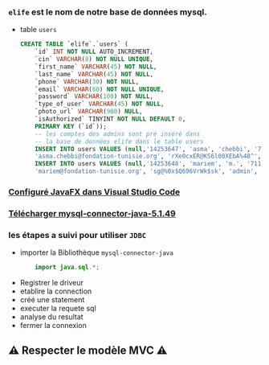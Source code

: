 ### `elife` est le nom de notre base de données mysql.
- table `users`
    ```sql
    CREATE TABLE `elife`.`users` (
        `id` INT NOT NULL AUTO_INCREMENT,
        `cin` VARCHAR(8) NOT NULL UNIQUE,
        `first_name` VARCHAR(45) NOT NULL,
        `last_name` VARCHAR(45) NOT NULL,
        `phone` VARCHAR(30) NOT NULL,
        `email` VARCHAR(60) NOT NULL UNIQUE,
        `password` VARCHAR(100) NOT NULL,
        `type_of_user` VARCHAR(45) NOT NULL,
        `photo_url` VARCHAR(900) NULL,
        `isAuthorized` TINYINT NOT NULL DEFAULT 0,
        PRIMARY KEY (`id`));
        -- les comptes des admins sont pré inséré dans 
        -- la base de données elife dans le table users
        INSERT INTO users VALUES (null,'14253647', 'asma', 'chebbi', '71130172', 
        'asma.chebbi@fondation-tunisie.org', 'rXe0cxER@KS6l00XEbA%48^', 'admin', null, 1);
        INSERT INTO users VALUES (null,'14253648', 'mariem', 'm.', '71130172', 
        'mariem@fondation-tunisie.org', 'sg@%0x$Q696VrWk$sk', 'admin', null, 1);
    ```
### [Configuré JavaFX dans Visual Studio Code](https://openjfx.io/openjfx-docs/#IDE-VSCode)
### [Télécharger mysql-connector-java-5.1.49](http://ftp.iij.ad.jp/pub/db/mysql/Downloads/Connector-J/mysql-connector-java-5.1.49.zip)

### les étapes a suivi pour utiliser `JDBC`
- importer la Bibliothèque `mysql-connector-java` 
    ```java 
        import java.sql.*; 
    ```
- Registrer le driveur
- etablire la connection
- créé une statement
- executer la requete sql
- analyse du resultat
- fermer la connexion
## :warning: Respecter le modèle MVC :warning:
